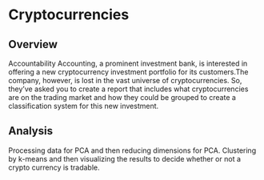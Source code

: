 # Cryptocurrencies
## Overview
Accountability Accounting, a prominent investment bank, is interested in offering a new cryptocurrency investment portfolio for its customers.The company, however, is lost in the vast universe of cryptocurrencies. So, they’ve asked you to create a report that includes what cryptocurrencies are on the trading market and how they could be grouped to create a classification system for this new investment.

## Analysis
Processing data for PCA and then reducing dimensions for PCA. Clustering by k-means and then visualizing the results to decide whether or not a crypto currency is tradable.

